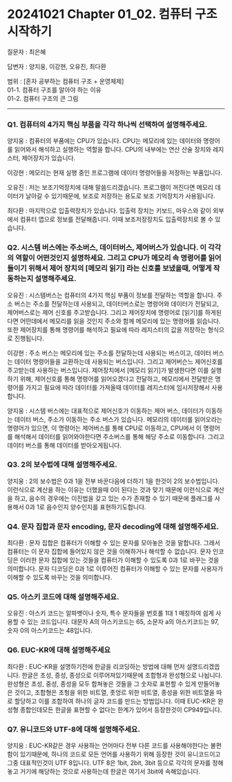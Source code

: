 # 20241021 Chapter 01_02. 컴퓨터 구조 시작하기


질문자 : 최은혜

답변자 : 양지웅, 이강현, 오유진, 최다환

범위 : [혼자 공부하는 컴퓨터 구조 + 운영체제]
</br>
01-1. 컴퓨터 구조를 알아야 하는 이유
</br>
01-2. 컴퓨터 구조의 큰 그림

---

### Q1. 컴퓨터의 4가지 핵심 부품을 각각 하나씩 선택하여 설명해주세요.

양지웅 : 컴퓨터의 부품에는 CPU가 있습니다. CPU는 메모리에 있는 데이터와 명령어를 읽어와서 해석하고 실행하는 역할을 합니다. CPU의 내부에는 연산 산술 장치와 레지스터, 제어장치가 있습니다.

이강현 : 메모리는 현재 실행 중인 프로그램에 데이터 명령어들을 저장하는 부품입니다.

오유진 : 저는 보조기억장치에 대해 말씀드리겠습니다. 프로그램이 꺼진다면 메모리 데이터가 날아갈 수 있기때문에, 보조로 저장하는 용도로 보조 기억장치가 사용됩니다.

최다환 : 마지막으로 입출력장치가 있습니다. 입출력 장치는 키보드, 마우스와 같이 외부에서  컴퓨터 앱으로 정보를 전달해줍니다. 이때 보조저장장치도 입출력장치로 볼 수 있습니다.


### Q2. 시스템 버스에는 주소버스, 데이터버스, 제어버스가 있습니다. 이 각각의 역할이 어떤것인지 설명하세요. 그리고 CPU가 메모리 속 명령어를 읽어들이기 위해서 제어 장치의 [메모리 읽기] 라는 신호를 보냈을때, 어떻게 작동하는지 설명해주세요.

오유진 : 시스템버스는 컴퓨터의 4가지 핵심 부품이 정보를 전달하는 역할을 합니다. 주소 버스는 주소를 전달하는데 사용되고, 데이터버스로는 명령어와 데이터가 전달되고, 제어버스로는 제어 신호를 주고받습니다. 그리고 제어장치에 명령어로 [읽기]를 하게된다면 어떤데에서 메모리를 읽을 것인지 주소와 함께 메모리에 있는 명령어를 읽습니다. 또한 제어장치를 통해 명령어를 해석하고 필요에 따라 레지스터의 값을 저장하는 형식으로 진행됩니다.

이강현 : 주소 버스는 메모리에 있는 주소를 전달하는데 사용되는 버스이고, 데이터 버스는 데이터 명령어들을 교환하는데 사용되는 버스입니다. 그리고 제어버슨느 제어신호를 주고받는데 사용하는 버스입니다. 제어장치에서 [메모리 읽기]가 발생한다면 이를 실행하기 위해, 제어신호를 통해 명령어를 읽어오겠다고 전달하고, 메모리에서 전달받은 명령어를 가지고 필요에 따라 데이터를 가져올때 데이터를 레지스터에 임시저장해서 사용합니다.

양지웅 : 시스템 버스에는 대표적으로 제어신호가 이동하는 제어 버스, 데이터가 이동하는 데이터 버스, 주소가 이동하는 주소 버스가 있습니다. 메모리의 데이터를 읽어오라는 명령어가 있으면, 이 명령어는 제어버스를 통해 CPU로 이동하고, CPU에서 이 명령어를 해석해서 데이터를 읽어와야한다면 주소버스를 통해 해당 주소로 이동합니다. 그리고 데이터 버스를 통해 데이터를 받아오게됩니다.


### Q3. 2의 보수법에 대해 설명해주세요.

양지웅 : 2의 보수법은 0과 1을 전부 바꾼다음에 더하기 1을 한것이 2의 보수법입니다. 이런식으로 계산을 하는 이유는 더했을때 0이 된다는 것과 맞기 때문에 이런식으로 계산을 하고, 음수의 경우에는 이진법을 갖고 있는 수가 존재할 수 있기 때문에 플래그를 사용해서 0과 1로 음수인지 양수인지를 표현하기도합니다. 


### Q4. 문자 집합과 문자 encoding, 문자 decoding에 대해 설명해주세요.

최다환 : 문자 집합은 컴퓨터가 이해할 수 있는 문자를 모아놓은 것을 말합니다. 그래서 컴퓨터는 이 문자 집합에 들어있지 않은 것을 이해하거나 해석할 수 없습니다. 문자 인코딩은 이러한 문자 집합에 있는 것들을 컴퓨터가 이해할 수 있도록 0과 1로 바꾸는 것을 의미합니다. 문자 디코딩은 0과 1로 이루어진 컴퓨터가 이해할 수 있는 문자를 사용자가 이해할 수 있도록 바꾸는 것을 의미합니다.

### Q5. 아스키 코드에 대해 설명해주세요.
오유진 : 아스키 코드는 알파벳이나 숫자, 특수 문자들을 번호롤 1대 1 매칭하여 쉽게 사용할 수 있는 코드입니다. 대문자 A의 아스키코드는 65, 소문자 a의 아스키코드는 97, 숫자 0의 아스키코드는 48입니다.

### Q6. EUC-KR에 대해 설명해주세요
최다환 : EUC-KR을 설명하기전에 한글을 리코딩하는 방법에 대해 먼저 설명드리겠씁니다. 한글은 초성, 증성, 종성으로 이루어져있기때문에 조합형과 완성형으로 나뉩니다. 완성형은 초성, 중성, 종성을 모두 합쳐놓은 것들을 그 숫자로 표현할 수 있게 만들어놓은 것이고, 조합형은 초헝을 위한 비트열, 좃엉르 위한 비트열, 종성을 위한 비트열을 따로 할당하고 이를 조합하여 하나의 글자 코드를 만드는 방법입니다. 이때 EUC-KR은 완성형 종합인데모든 한글을 표현할 수 없다는 한계가 있어서 등장한것이 CP949입니다.

### Q7. 유니코드와 UTF-8에 대해 설명해주세요.
양지웅 : EUC-KR같은 경우 사용하는 언어마다 전부 다른 코드를 사용해야한다는 불편함이 있기때문에, 하나의 코드로 모든 언어를 사용하기 위해 등장한 것이 유니코드이고 그중 대표적인것이 UTF 8입니다. UTF 8은 1bit, 2bit, 3bit 등으로 각각의 문자를 정해놓고 거기에 해당하는 것으로 사용하는데 한글은 여기서 3bit에 속해있습니다. 


